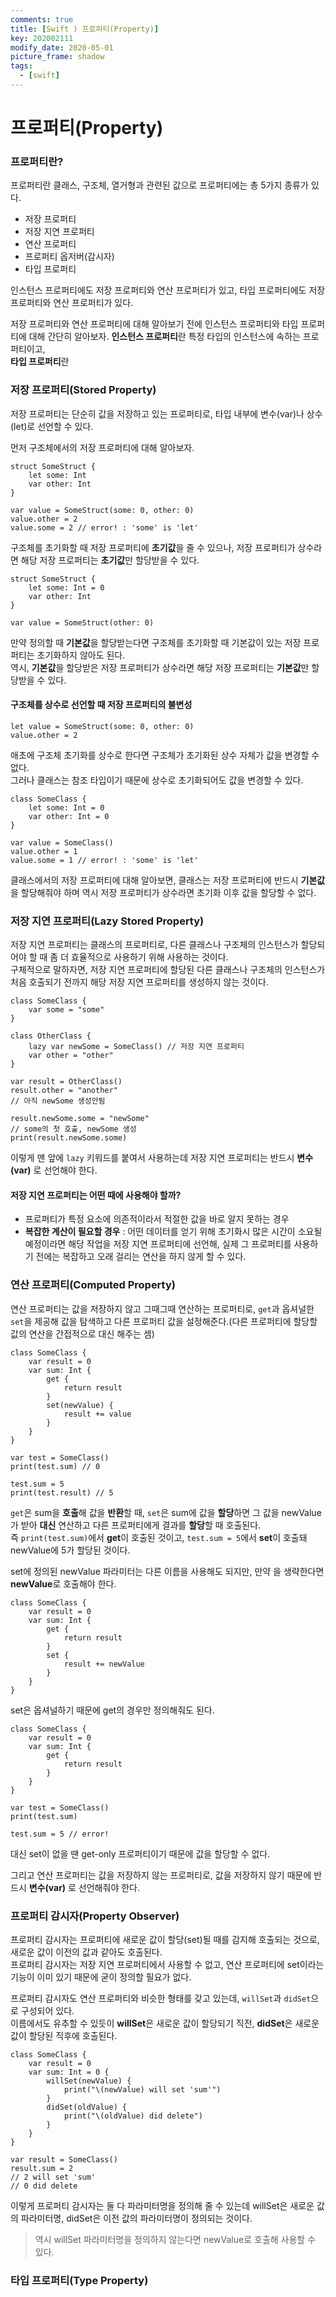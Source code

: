```yaml
---
comments: true
title: [Swift ) 프로퍼티(Property)]
key: 202002111
modify_date: 2020-05-01
picture_frame: shadow
tags:
  - [swift]
---
```

 
# 프로퍼티(Property)
 
### 프로퍼티란?
 
프로퍼티란 클래스, 구조체, 열거형과 관련된 값으로 프로퍼티에는 총 5가지 종류가 있다.   
 
- 저장 프로퍼티
- 저장 지연 프로퍼티
- 연산 프로퍼티
- 프로퍼티 옵저버(감시자)
- 타입 프로퍼티
 
인스턴스 프로퍼티에도 저장 프로퍼티와 연산 프로퍼티가 있고, 타입 프로퍼티에도 저장 프로퍼티와 연산 프로퍼티가 있다.   
    
    
저장 프로퍼티와 연산 프로퍼티에 대해 알아보기 전에 인스턴스 프로퍼티와 타입 프로퍼티에 대해 간단히 알아보자.
**인스턴스 프로퍼티**란 특정 타입의 인스턴스에 속하는 프로퍼티이고,   
**타입 프로퍼티**란 
 
### 저장 프로퍼티(Stored Property)
 
저장 프로퍼티는 단순히 값을 저장하고 있는 프로퍼티로, 타입 내부에 변수(var)나 상수(let)로 선언할 수 있다.   
    
    
먼저 구조체에서의 저장 프로퍼티에 대해 알아보자.
```
struct SomeStruct {
    let some: Int
    var other: Int
}
 
var value = SomeStruct(some: 0, other: 0)
value.other = 2
value.some = 2 // error! : 'some' is 'let'
```
구조체를 초기화할 때 저장 프로퍼티에 **초기값**을 줄 수 있으나, 저장 프로퍼티가 상수라면 해당 저장 프로퍼티는 **초기값**만 할당받을 수 있다.
```
struct SomeStruct {
    let some: Int = 0
    var other: Int
}

var value = SomeStruct(other: 0)
```
만약 정의할 때 **기본값**을 할당받는다면 구조체를 초기화할 때 기본값이 있는 저장 프로퍼티는 초기화하지 않아도 된다.   
역시, **기본값**을 할당받은 저장 프로퍼티가 상수라면 해당 저장 프로퍼티는 **기본값**만 할당받을 수 있다.
 
#### 구조체를 상수로 선언할 때 저장 프로퍼티의 불변성
 
```
let value = SomeStruct(some: 0, other: 0)
value.other = 2
```
애초에 구조체 초기화를 상수로 한다면 구조체가 초기화된 상수 자체가 값을 변경할 수 없다.   
그러나 클래스는 참조 타입이기 때문에 상수로 초기화되어도 값을 변경할 수 있다.
    
    
```
class SomeClass {
    let some: Int = 0
    var other: Int = 0
}
 
var value = SomeClass()
value.other = 1
value.some = 1 // error! : 'some' is 'let'
```
클래스에서의 저장 프로퍼티에 대해 알아보면, 클래스는 저장 프로퍼티에 반드시 **기본값**을 할당해줘야 하며 역시 저장 프로퍼티가 상수라면 초기화 이후 값을 할당할 수 없다.
 
### 저장 지연 프로퍼티(Lazy Stored Property)
 
저장 지연 프로퍼티는 클래스의 프로퍼티로, 다른 클래스나 구조체의 인스턴스가 할당되어야 할 때 좀 더 효율적으로 사용하기 위해 사용하는 것이다.   
구체적으로 말하자면, 저장 지연 프로퍼티에 할당된 다른 클래스나 구조체의 인스턴스가 처음 호출되기 전까지 해당 저장 지연 프로퍼티를 생성하지 않는 것이다.
```
class SomeClass {
    var some = "some"
}
 
class OtherClass {
    lazy var newSome = SomeClass() // 저장 지연 프로퍼티
    var other = "other"
}
 
var result = OtherClass()
result.other = "another"
// 아직 newSome 생성안됨
 
result.newSome.some = "newSome"
// some의 첫 호출, newSome 생성
print(result.newSome.some)
```
이렇게 맨 앞에 `lazy` 키워드를 붙여서 사용하는데 저장 지연 프로퍼티는 반드시 **변수(var)** 로 선언해야 한다.
  
#### 저장 지연 프로퍼티는 어떤 때에 사용해야 할까?
 
- 프로퍼티가 특정 요소에 의존적이라서 적절한 값을 바로 알지 못하는 경우
- **복잡한 계산이 필요할 경우** : 어떤 데이터를 얻기 위해 초기화시 많은 시간이 소요될 예정이라면 해당 작업을 저장 지연 프로퍼티에 선언해, 실제 그 프로퍼티를 사용하기 전에는 복잡하고 오래 걸리는 연산을 하지 않게 할 수 있다.
 
### 연산 프로퍼티(Computed Property)
 
연산 프로퍼티는 값을 저장하지 않고 그때그때 연산하는 프로퍼티로, `get`과 옵셔널한 `set`을 제공해 값을 탐색하고 다른 프로퍼티 값을 설정해준다.(다른 프로퍼티에 할당할 값의 연산을 간접적으로 대신 해주는 셈)
```
class SomeClass {
    var result = 0
    var sum: Int {
        get {
            return result
        }
        set(newValue) {
            result += value
        }
    }
}
 
var test = SomeClass()
print(test.sum) // 0
 
test.sum = 5
print(test.result) // 5
```
`get`은 sum을 **호출**해 값을 **반환**할 때, `set`은 sum에 값을 **할당**하면 그 값을 newValue가 받아 **대신** 연산하고 다른 프로퍼티에게 결과를 **할당**할 때 호출된다.   
즉 `print(test.sum)`에서 **get**이 호출된 것이고, `test.sum = 5`에서 **set**이 호출돼 newValue에 5가 할당된 것이다.
 
set에 정의된 newValue 파라미터는 다른 이름을 사용해도 되지만, 만약 을 생략한다면 **newValue**로 호출해야 한다.
```
class SomeClass {
    var result = 0
    var sum: Int {
        get {
            return result
        }
        set {
            result += newValue
        }
    }
}
```
set은 옵셔널하기 때문에 get의 경우만 정의해줘도 된다.
```
class SomeClass {
    var result = 0
    var sum: Int {
        get {
            return result
        }
    }
}
 
var test = SomeClass()
print(test.sum)
 
test.sum = 5 // error!
```
대신 set이 없을 땐 get-only 프로퍼티이기 때문에 값을 할당할 수 없다.
 
그리고 연산 프로퍼티는 값을 저장하지 않는 프로퍼티로, 값을 저장하지 않기 때문에 반드시 **변수(var)** 로 선언해줘야 한다.
 
### 프로퍼티 감시자(Property Observer)
 
프로퍼티 감시자는 프로퍼티에 새로운 값이 할당(set)될 때를 감지해 호출되는 것으로, 새로운 값이 이전의 값과 같아도 호출된다.   
프로퍼티 감시자는 저장 지연 프로퍼티에서 사용할 수 없고, 연산 프로퍼티에 set이라는 기능이 이미 있기 때문에 굳이 정의할 필요가 없다.   
 
프로퍼티 감시자도 연산 프로퍼티와 비슷한 형태를 갖고 있는데, `willSet`과 `didSet`으로 구성되어 있다.   
이름에서도 유추할 수 있듯이 **willSet**은 새로운 값이 할당되기 직전, **didSet**은 새로운 값이 할당된 직후에 호출된다.
```
class SomeClass {
    var result = 0
    var sum: Int = 0 {
        willSet(newValue) {
            print("\(newValue) will set 'sum'")
        }
        didSet(oldValue) {
            print("\(oldValue) did delete")
        }
    }
}
 
var result = SomeClass()
result.sum = 2
// 2 will set 'sum'
// 0 did delete
```
이렇게 프로퍼티 감시자는 둘 다 파라미터명을 정의해 줄 수 있는데 willSet은 새로운 값의 파라미터명, didSet은 이전 값의 파라미터명이 정의되는 것이다.
 
> 역시 willSet 파라미터명을 정의하지 않는다면 newValue로 호출해 사용할 수 있다.
 
### 타입 프로퍼티(Type Property)
 

